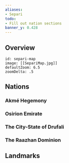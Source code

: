 ```yaml
---
aliases:
- Separi
todo:
- Fill out nation sections
banner_y: 0.428
---
```

## Overview
```leaflet
id: separi-map
image: [[SepariMap.jpg]]
defaultZoom: 6.5
zoomDelta: .5
```
## Nations
### Akmé Hegemony
### Osirion Emirate
### The City-State of Drufali
### The Raazhan Dominion
## Landmarks
